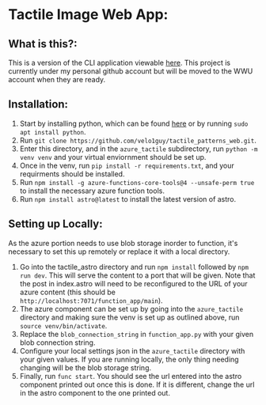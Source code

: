 # Tactile Image Web App:

## What is this?:
This is a version of the CLI application viewable [here](https://github.com/wwu-webtech/Tactile_Patterns). This project is currently under my personal github account but will be moved to the WWU account when they are ready.

## Installation:

1. Start by installing python, which can be found [here](https://www.python.org/downloads/) or by running `sudo apt install python`. 
2. Run `git clone https://github.com/velo1guy/tactile_patterns_web.git`.
3. Enter this directory, and in the `azure_tactile` subdirectory, run `python -m venv venv` and your virtual enviornment should be set up.
4. Once in the venv, run `pip install -r requirements.txt`, and your requirments should be installed. 
5. Run `npm install -g azure-functions-core-tools@4 --unsafe-perm true` to install the necessary azure function tools.
6. Run `npm install astro@latest` to install the latest version of astro.



## Setting up Locally:

As the azure portion needs to use blob storage inorder to function, it's necessary to set this up remotely or replace it with a local directory. 
1. Go into the tactile_astro directory and run `npm install` followed by `npm run dev`. This will serve the content to a port that will be given. Note that the post in index.astro will need to be reconfigured to the URL of your azure content (this should be `http://localhost:7071/function_app/main`).
2. The azure component can be set up by going into the `azure_tactile` directory and making sure the venv is set up as outlined above, run `source venv/bin/activate`. 
3. Replace the `blob_connection_string` in `function_app.py` with your given blob connection string. 
4. Configure your local settings json in the `azure_tactile` directory with your given values. If you are running locally, the only thing needing changing will be the blob storage string. 
5. Finally, run `func start`. You should see the url entered into the astro component printed out once this is done. If it is different, change the url in the astro component to the one printed out.